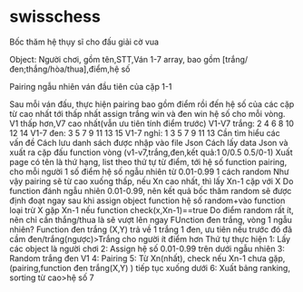 # swisschess
Bốc thăm hệ thụy sĩ cho đấu giải cờ vua

Object: Người chơi, gồm tên,STT,Ván 1-7 array, bao gồm [trắng/đen;thắng/hòa/thua],điểm,hệ số

Pairing ngẫu nhiên ván đầu tiên của cặp 1-1

Sau mỗi ván đấu, thực hiện pairing bao gồm điểm rồi đến hệ số của các cặp từ cao nhất tới thấp nhất
assign trắng win và đen win hệ số cho mỗi vòng. V1 thấp hơn,V7 cao nhất(vẫn ưu tiên tính điểm trước)
  V1-V7 trắng: 2 4 6 8 10 12 14
  V1-7 đen: 3 5 7 9 11 13 15
  V1-7 nghỉ: 1 3 5 7 9 11 13
Cần tìm hiểu các vấn đề
  Cách lưu danh sách được nhập vào file Json
  Cách lấy data Json và xuất ra cặp đấu
  function vòng (v1-v7,trắng,đen,kết quả:1 0/0.5 0.5/0-1)
  Xuất page có tên là thứ hạng, list theo thứ tự từ điểm, tới hệ số
  function pairing, cho mỗi người 1 số điểm hệ số ngẫu nhiên từ 0.01-0.99 1 cách random
    Như vậy pairing sẽ từ cao xuống thấp, nếu Xn cao nhất, thì lấy Xn-1 cặp với X
    Do function đánh ngẫu nhiên 0.01-0.99, nên kết quả bốc thăm random sẽ được định đoạt ngay sau khi assign object
    function hệ số random+vào
    function loại trừ X gặp Xn-1 nếu function check(x,Xn-1)==true
    Do điểm random rất ít, nên chỉ cần thắng/thua là sẽ vượt lên ngay
FUnction đen trắng, vòng 1 ngẫu nhiên? 
  Function đen trắng (X,Y) trả về 1 trắng 1 đen, ưu tiên nếu trước đó đã cầm đen/trắng(ngược)>Trắng cho người ít điểm hơn
Thứ tự thực hiện 
  1: Lấy các object là người chơi
  2: Assign hệ số 0.01-0.99 trên dưới ngẫu nhiên
  3: Random trắng đen V1
  4: Pairing 
  5: Từ Xn(nhất), check nếu Xn-1 chưa gặp, (pairing,function đen trắng(X,Y) ) tiếp tục xuống dưới
  6: Xuất bảng ranking, sorting từ cao>hệ số
  7

